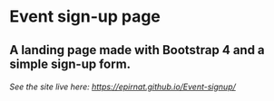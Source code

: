 # Event sign-up page
## A landing page made with Bootstrap 4 and a simple sign-up form.

###### See the site live here: https://epirnat.github.io/Event-signup/
